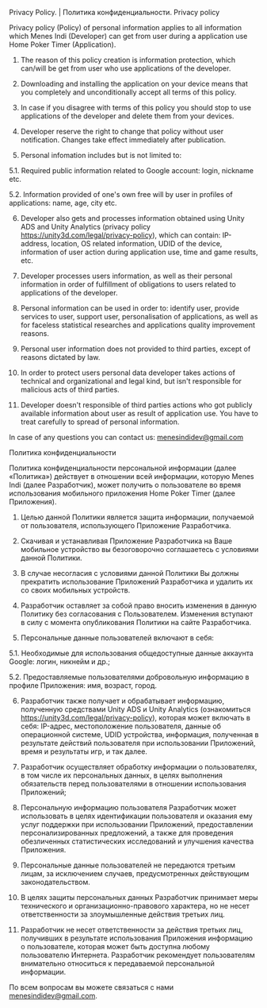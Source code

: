 Privacy Policy. | Политика конфиденциальности.
Privacy policy

Privacy policy (Policy) of personal information applies to all information which Menes Indi (Developer) can get from user during a application use Home Poker Timer (Application). 

1. The reason of this policy creation is information protection, which can/will be get from user who use applications of the developer. 

2. Downloading and installing the application on your device means that you completely and unconditionally accept all terms of this policy. 

3. In case if you disagree with terms of this policy you should stop to use applications of the developer and delete them from your devices. 

4. Developer reserve the right to change that policy without user notification. Changes take effect immediately after publication. 

5. Personal infomation includes but is not limited to: 

5.1. Required public information related to Google account: login, nickname etc. 

5.2. Information provided of one's own free will by user in profiles of applications: name, age, city etc. 

6. Developer also gets and processes information obtained using Unity ADS and Unity Analytics (privacy policy https://unity3d.com/legal/privacy-policy), which can contain: IP-address, location, OS related information, UDID of the device, information of user action during application use, time and game results, etc. 

7. Developer processes users information, as well as their personal information in order of fulfillment of obligations to users related to applications of the developer. 

8. Personal information can be used in order to: identify user, provide services to user, support user, personalisation of applications, as well as for faceless statistical researches and applications quality improvement reasons. 

9. Personal user information does not provided to third parties, except of reasons dictated by law. 

10. In order to protect users personal data developer takes actions of technical and organizational and legal kind, but isn't responsible for malicious acts of third parties. 

11. Developer doesn't responsible of third parties actions who got publicly available information about user as result of application use. You have to treat carefully to spread of personal information. 

In case of any questions you can contact us: menesindidev@gmail.com

Политика конфиденциальности

Политика конфиденциальности персональной информации (далее «Политика») действует в отношении всей информации, которую Menes Indi (далее Разработчик), может получить о пользователе во время использования мобильного приложения Home Poker Timer (далее Приложения).

1. Целью данной Политики является защита информации, получаемой от пользователя, использующего Приложение Разработчика.

2. Скачивая и устанавливая Приложение Разработчика на Ваше мобильное устройство вы безоговорочно соглашаетесь с условиями данной Политики.

3. В случае несогласия с условиями данной Политики Вы должны прекратить использование Приложений Разработчика и удалить их со своих мобильных устройств.

4. Разработчик оставляет за собой право вносить изменения в данную Политику без согласования с Пользователем. Изменения вступают в силу с момента опубликования Политики на сайте Разработчика.

5. Персональные данные пользователей включают в себя:

5.1. Необходимые для использования общедоступные данные аккаунта Google: логин, никнейм и др.;

5.2. Предоставляемые пользователями добровольную информацию в профиле Приложения: имя, возраст, город.

6. Разработчик также получает и обрабатывает информацию, полученную средствами Unity ADS и Unity Analytics (ознакомиться https://unity3d.com/legal/privacy-policy), которая может включать в себя: IP-адрес, местоположение пользователя, данные об операционной системе, UDID устройства, информация, полученная в результате действий пользователя при использовании Приложений, время и результаты игр, и так далее.

7. Разработчик осуществляет обработку информации о пользователях, в том числе их персональных данных, в целях выполнения обязательств перед пользователями в отношении использования Приложений;

8. Персональную информацию пользователя Разработчик может использовать в целях идентификации пользователя и оказания ему услуг поддержки при использовании Приложений, предоставлении персонализированных предложений, а также для проведения обезличенных статистических исследований и улучшения качества Приложения.

9. Персональные данные пользователей не передаются третьим лицам, за исключением случаев, предусмотренных действующим законодательством.

10. В целях защиты персональных данных Разработчик принимает меры технического и организационно-правового характера, но не несет ответственности за злоумышленные действия третьих лиц.

11. Разработчик не несет ответственности за действия третьих лиц, получивших в результате использования Приложения информацию о пользователе, которая может быть доступна любому пользователю Интернета. Разработчик рекомендует пользователям внимательно относиться к передаваемой персональной информации.

По всем вопросам вы можете связаться с нами menesindidev@gmail.com.
